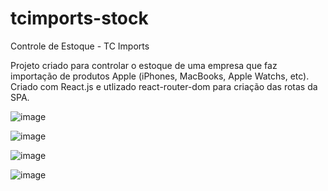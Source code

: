 # tcimports-stock
 Controle de Estoque - TC Imports

Projeto criado para controlar o estoque de uma empresa que faz importação de produtos Apple (iPhones, MacBooks, Apple Watchs, etc). Criado com React.js e utlizado react-router-dom para criação das rotas da SPA.

![image](https://github.com/thiagocainelli/tcimports-stock/assets/100229947/c4c6564b-8dba-4835-a096-b216ceb733f5)

![image](https://github.com/thiagocainelli/tcimports-stock/assets/100229947/ba9f013f-2228-45be-8642-ffbf60f4ef67)

![image](https://github.com/thiagocainelli/tcimports-stock/assets/100229947/f24213ba-ff96-4617-be62-bd5cc8075b28)

![image](https://github.com/thiagocainelli/tcimports-stock/assets/100229947/2e899311-2e9a-4a1c-8164-204274a8933b)

